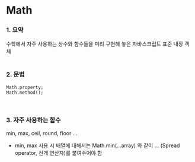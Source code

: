 # Math
### 1. 요약
수학에서 자주 사용하는 상수와 함수들을 미리 구현해 놓은 자바스크립트 표준 내장 객체
<br /><br />

### 2. 문법
```
Math.property;
Math.method();
```
<br />

### 3. 자주 사용하는 함수
min, max, ceil, round, floor …  
- min, max 사용 시 배열에 대해서는 Math.min(…array) 와 같이 … (Spread operator, 전개 연산자)를 붙여주어야 함